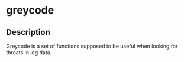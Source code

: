 # greycode

## Description
Greycode is a set of functions supposed to be useful when looking for threats in log data.
